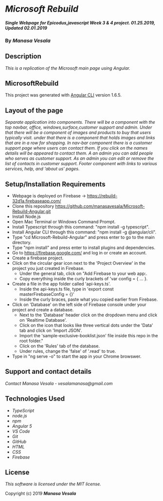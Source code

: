 # _Microsoft Rebuild_

#### _Single Webpage for Epicodus,javascript Week 3 & 4 project. 01.25.2019, Updated 02.01.2019_

### By _**Manasa Vesala**_

## Description

_This is a replication of the Microsoft main page using Angular._

## MicrosoftRebuild

This project was generated with [Angular CLI](https://github.com/angular/angular-cli) version 1.6.5.

## Layout of the page

_Separate application into components._
_There will be a component with the top navbar, office, windows,surface,customer support and admin._
_Under that there will be a component of images and products to buy that users typically visit._
_under that there is a component that holds images and links that are in a row for shopping._
_In nav-bar component there is a customer support page where users can contact them._
_If you click on the names details will be appeared to contact them._
_A an admin you can add people who serves as customer support._
_As an admin you can edit or remove the list of contacts in customer support._
_Footer component with links to various services, help, and 'about us' pages._

## Setup/Installation Requirements

- Webpage is deployed on Firebase -> https://rebuild-32d1a.firebaseapp.com/
- Clone this repository https://github.com/manasavesala/Microsoft-Rebuild-Angular.git
- Install Node.js
- Open Mac Terminal or Windows Command Prompt.
- Install Typescript through this command: "npm install -g typescript".
- Install Angular CLI through this command: "npm install -g @angular/cli".
- Type "cd Microsoft-Rebuild-Angular" and press enter to go to the main directory.
- Type "npm install" and press enter to install plugins and dependencies.
- Go to https://firebase.google.com/ and log in or create an account.
- Create a firebase project.
- Click on the circular gear icon next to the 'Project Overview' in the project you just created in Firebase.
  * Under the general tab, click on "Add Firebase to your web app:.
  * Copy everything inside the curly brackets of 'var config = { ... }.
- Create a file in the app folder called 'api-keys.ts'.
  * Inside the api-keys.ts file, type in 'export const masterFirebaseConfig = {}'
  * Inside the curly braces, paste what you copied earlier from Firebase.
- Click on 'Database' on the left side of Firebase console under your project and create a database. 
  * Next to the 'Database' header click on the dropdown menu and click on 'Realtime Database'.
  * Click on the icon that looks like three vertical dots under the 'Data' tab and click on 'Import JSON'.
  * Import the 'sample-exclusive-booklist.json' file inside this repo in the root folder."
  * Click on the 'Rules' tab of the database. 
  * Under rules, change the 'false' of '.read' to true.
- Type in "ng serve -o" to start the app in your Chrome browswer.

## Support and contact details

_Contact Manasa Vesala - vesalamanasa@gmail.com_

## Technologies Used

* _TypeScript_
* _node.js_
* _npm_
* _Angular 5_
* _VS Code_
* _Git_
* _GitHub_
* _HTML_
* _CSS_
* _Firebase_

## License

*This software is licensed under the MIT license.*

Copyright (c) 2019 **_Manasa Vesala_**